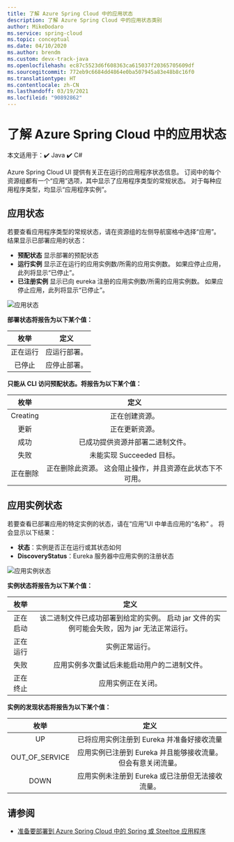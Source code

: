 ```yaml
---
title: 了解 Azure Spring Cloud 中的应用状态
description: 了解 Azure Spring Cloud 中的应用状态类别
author: MikeDodaro
ms.service: spring-cloud
ms.topic: conceptual
ms.date: 04/10/2020
ms.author: brendm
ms.custom: devx-track-java
ms.openlocfilehash: ec87c5523d6f608363ca615037f20365705609df
ms.sourcegitcommit: 772eb9c6684dd4864e0ba507945a83e48b8c16f0
ms.translationtype: HT
ms.contentlocale: zh-CN
ms.lasthandoff: 03/19/2021
ms.locfileid: "90892862"
---
```

# <a name="understanding-app-status-in-azure-spring-cloud"></a>了解 Azure Spring Cloud 中的应用状态

本文适用于：✔️ Java ✔️ C#

Azure Spring Cloud UI 提供有关正在运行的应用程序状态信息。  订阅中的每个资源组都有一个“应用”选项，其中显示了应用程序类型的常规状态。  对于每种应用程序类型，均显示“应用程序实例”。

## <a name="apps-status"></a>应用状态
若要查看应用程序类型的常规状态，请在资源组的左侧导航窗格中选择“应用”。 结果显示已部署应用的状态：

* **预配状态** 显示部署的预配状态
* **运行实例** 显示正在运行的应用实例数/所需的应用实例数。 如果应停止应用，此列将显示“已停止”。
* **已注册实例** 显示已向 eureka 注册的应用实例数/所需的应用实例数。 如果应停止应用，此列将显示“已停止”。


 ![应用状态](media/spring-cloud-concept-app-status/apps-ui-status.png)

**部署状态将报告为以下某个值：**

| 枚举 | 定义 |
|:--:|:----------------:|
| 正在运行 | 应运行部署。 |
| 已停止 | 应停止部署。 |

**只能从 CLI 访问预配状态。将报告为以下某个值：**

| 枚举 | 定义 |
|:--:|:----------------:|
| Creating | 正在创建资源。 |
| 更新 | 正在更新资源。 |
| 成功 | 已成功提供资源并部署二进制文件。 |
| 失败 | 未能实现 Succeeded 目标。 |
| 正在删除 | 正在删除此资源。 这会阻止操作，并且资源在此状态下不可用。 |

## <a name="app-instances-status"></a>应用实例状态

若要查看已部署应用的特定实例的状态，请在“应用”UI 中单击应用的“名称” 。 将会显示以下结果：
* **状态**：实例是否正在运行或其状态如何
* **DiscoveryStatus**：Eureka 服务器中应用实例的注册状态

 ![应用实例状态](media/spring-cloud-concept-app-status/apps-ui-instance-status.png)

**实例状态将报告为以下某个值：**

| 枚举 | 定义 |
|:--:|:----------------:|
| 正在启动 | 该二进制文件已成功部署到给定的实例。 启动 jar 文件的实例可能会失败，因为 jar 无法正常运行。 |
| 正在运行 | 实例正常运行。 |
| 失败 | 应用实例多次重试后未能启动用户的二进制文件。 |
| 正在终止 | 应用实例正在关闭。 |

**实例的发现状态将报告为以下某个值：**

| 枚举 | 定义 |
|:--:|:----------------:|
| UP | 已将应用实例注册到 Eureka 并准备好接收流量 |
| OUT_OF_SERVICE | 应用实例已注册到 Eureka 并且能够接收流量。 但会有意关闭流量。 |
| DOWN | 应用实例未注册到 Eureka 或已注册但无法接收流量。 |


## <a name="see-also"></a>请参阅
* [准备要部署到 Azure Spring Cloud 中的 Spring 或 Steeltoe 应用程序](spring-cloud-tutorial-prepare-app-deployment.md)